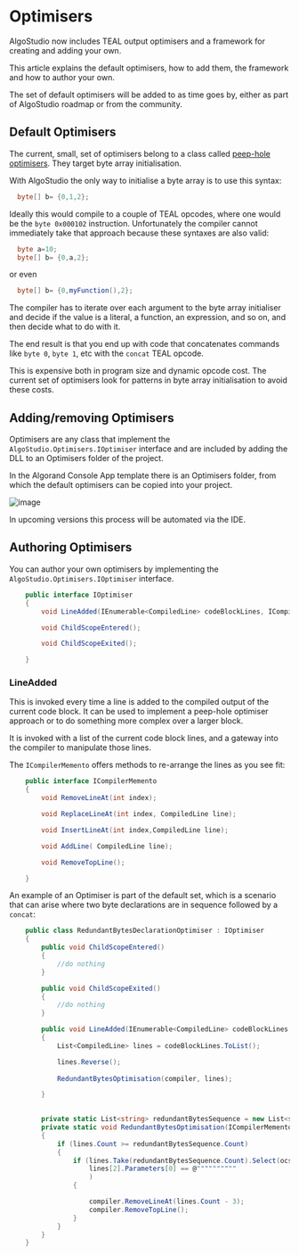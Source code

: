 # Optimisers

AlgoStudio now includes TEAL output optimisers and a framework for creating and adding your own.

This article explains the default optimisers, how to add them, the framework and how to author your own.

The set of default optimisers will be added to as time goes by, either as part of AlgoStudio roadmap or
from the community.

## Default Optimisers

The current, small, set of optimisers belong to a class called [peep-hole optimisers](https://en.wikipedia.org/wiki/Peephole_optimization).
They target byte array initialisation.

With AlgoStudio the only way to initialise a byte array is to use this syntax:

```csharp
  byte[] b= {0,1,2};
```

Ideally this would compile to a couple of TEAL opcodes, where one would be the ```byte 0x000102``` instruction. Unfortunately the compiler cannot
immediately take that approach because these syntaxes are also valid:

```csharp
  byte a=10;
  byte[] b= {0,a,2};
```

or even

```csharp
  byte[] b= {0,myFunction(),2};
```

The compiler has to iterate over each argument to the byte array initialiser and decide if the value is a literal, a function, an expression, and so on, and then decide
what to do with it.

The end result is that you end up with code that concatenates commands like ```byte 0```, ```byte 1```, etc with the ```concat``` TEAL opcode.

This is expensive both in program size and dynamic opcode cost. The current set of optimisers look for patterns in byte array initialisation to avoid
these costs.


## Adding/removing Optimisers

Optimisers are any class that implement the ```AlgoStudio.Optimisers.IOptimiser``` interface
and are included by adding the DLL to an Optimisers folder of the project.

In the Algorand Console App template there is an Optimisers folder, from which the default optimisers can be copied into
your project. 

![image](https://user-images.githubusercontent.com/33515470/190981088-e57d3b76-b68d-478e-ab49-b766d5f76b08.png)

In upcoming versions this process will be automated via the IDE.

## Authoring Optimisers

You can author your own optimisers by implementing the ```AlgoStudio.Optimisers.IOptimiser``` interface.

```csharp
    public interface IOptimiser
    {
        void LineAdded(IEnumerable<CompiledLine> codeBlockLines, ICompilerMemento compiler);

        void ChildScopeEntered();

        void ChildScopeExited();

    }
```

### LineAdded

This is invoked every time a line is added to the compiled output of the current code block. It can be used to 
implement a peep-hole optimiser approach or to do something more complex over a larger block.

It is invoked with a list of the current code block lines, and a gateway into the compiler to manipulate those lines.

The ```ICompilerMemento``` offers methods to re-arrange the lines as you see fit:

```csharp
    public interface ICompilerMemento
    {
        void RemoveLineAt(int index);

        void ReplaceLineAt(int index, CompiledLine line);

        void InsertLineAt(int index,CompiledLine line);

        void AddLine( CompiledLine line);

        void RemoveTopLine();

    }
```


An example of an Optimiser is part of the default set, which is a scenario that can arise where two byte declarations are
in sequence followed by a ```concat```:

```csharp
    public class RedundantBytesDeclarationOptimiser : IOptimiser
    {
        public void ChildScopeEntered()
        {
            //do nothing
        }

        public void ChildScopeExited()
        {
            //do nothing
        }

        public void LineAdded(IEnumerable<CompiledLine> codeBlockLines, ICompilerMemento compiler)
        {
            List<CompiledLine> lines = codeBlockLines.ToList();

            lines.Reverse();
        
            RedundantBytesOptimisation(compiler, lines);

        }
           

        private static List<string> redundantBytesSequence = new List<string>() { "concat", "byte", "byte" };
        private static void RedundantBytesOptimisation(ICompilerMemento compiler, List<CompiledLine> lines)
        {
            if (lines.Count >= redundantBytesSequence.Count)
            {
                if (lines.Take(redundantBytesSequence.Count).Select(ocs => ocs.Opcode).SequenceEqual(redundantBytesSequence) &&
                    lines[2].Parameters[0] == @""""""""""
                    )
                {

                    compiler.RemoveLineAt(lines.Count - 3);
                    compiler.RemoveTopLine();
                }
            }
        }
    }

```

